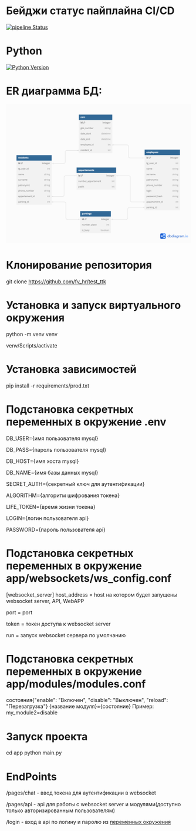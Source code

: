 # Бейджи статус пайплайна CI/CD
[![pipeline Status](https://github.com/fvhr/test_ttk/actions/workflows/main.yml/badge.svg)](https://github.com/fvhr/test_ttk/actions/workflows/main.yml)

# Python
[![Python Version](https://img.shields.io/badge/Python-3.10-blue)](https://www.python.org/downloads/release/python-3100/)

# ER диаграмма БД:
![ER](ER.png)

# Клонирование репозитория
git clone https://github.com/fv_hr/test_ttk

# Установка и запуск виртуального окружения
python -m venv venv

venv/Scripts/activate

# Установка зависимостей
pip install -r requirements/prod.txt

# Подстановка секретных переменных в окружение .env
DB_USER={имя пользователя mysql}

DB_PASS={пароль пользователя mysql}

DB_HOST={имя хоста mysql}

DB_NAME={имя базы данных mysql}

SECRET_AUTH={секретный ключ для аутентификации}

ALGORITHM={алгоритм шифрования токена}

LIFE_TOKEN={время жизни токена}

LOGIN={логин пользователя api}

PASSWORD={пароль пользователя api}

# Подстановка секретных переменных в окружение app/websockets/ws_config.conf
[websocket_server]
host_address = host на котором будет запущены websocket server, API, WebAPP

port = port

token = токен доступа к websocket server

run = запуск websocket сервера по умолчанию

# Подстановка секретных переменных в окружение app/modules/modules.conf
состояния{"enable": "Включен", "disable": "Выключен", "reload": "Перезагрузка"}
{название модуля}={состояние}
Пример: my_module2=disable


# Запуск проекта
cd app
python main.py

# EndPoints
/pages/chat - ввод токена для аутентификации в websocket

/pages/api - api для работы с websocket server и модулями(доступно только авторизированным пользователям)

/login - вход в api по логину и паролю из [переменных окружения](https://github.com/fvhr/test_ttk/blob/main/README.md#L38-L39
)

